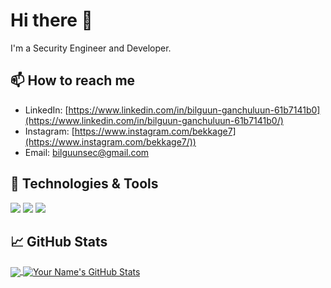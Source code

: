 # Hi there 👋

I'm a Security Engineer and Developer.

## 📫 How to reach me

- LinkedIn: [https://www.linkedin.com/in/bilguun-ganchuluun-61b7141b0](https://www.linkedin.com/in/bilguun-ganchuluun-61b7141b0/)
- Instagram: [https://www.instagram.com/bekkage7](https://www.instagram.com/bekkage7/))
- Email: [bilguunsec@gmail.com](mailto:bilguunsec@gmail.com)

## 🔧 Technologies & Tools

![](https://img.shields.io/badge/Editor-VS_Code-informational?style=flat&logo=visual-studio-code&logoColor=white&color=2bbc8a)
![](https://img.shields.io/badge/Code-Python-informational?style=flat&logo=python&logoColor=white&color=2bbc8a)
![](https://img.shields.io/badge/Code-JavaScript-informational?style=flat&logo=javascript&logoColor=white&color=2bbc8a)

## &#x1f4c8; GitHub Stats

<a href="https://github.com/yourusername/yourusername">
  <img align="center" src="https://github-readme-stats.vercel.app/api/top-langs/?username=yourusername&hide=html,css&theme=radical" />
</a>

<a href="https://github.com/bekkage/bekkage">
  <img align="center" src="https://github-readme-stats.vercel.app/api?username=bekkage&show_icons=true&line_height=27&count_private=true&theme=radical" alt="Your Name's GitHub Stats" />
</a>
